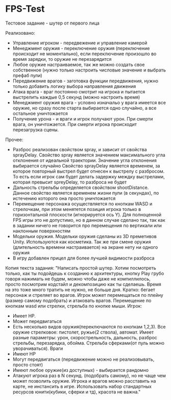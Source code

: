 # FPS-Test
Тестовое задание - шутер от первого лица

Реализовано:
- Управление игроком - передвежение и управление камерой
- Менеджмент оружия - переключение оружия (переключение происходит не моментально), если переключение произошло во время зарядки, то оружие не перезарядится
- Любое оружие настраиваемое, так же можно создать свое собственное (нужно только настроить числовые значение и выбрать префаб пули)
- Передвижение врагов - заготовка функции передвижения, нужно только добавить логику выбора направления движения
- Атака врага - враг постоянно смотрит на игрока и пытается выстрелить каждые 0,5 секунд (можно настроить время)
- Менеджмент оружия врага - условно изначальо у врага имеется все оружие, но сразу после старта выбирается одно случайно, а все остальное уничтожается
- Получение урона - и враги и игрок получают урон. При смерти врага, он уничтожается. При смерти игрока происходит перезагрузка сцены.

Прочее:
- Разброс реализован свойством spray, и зависит от свойства sprayDelay. Свойство spray является значением максимального угла отклонения от идеальной траектории. Значение угла отклонения выбирается случайно
Свойство sprayDelay является временем, за которое повторный выстрел будет отнесен к выстрелу с разбросом. То есть если игрок сам будет делать задержку междку выстрелами, которая превысит spreyDelay, то разброса не будет
- Дальность стрельбы определяется свойством shootDistance. Данное свойство является временем жизни пули (в секундах), по истечению которого она просто уничтожается
- Перемещение персонажа осуществляется по кнопкам WASD и стрелочкам, при этом менятется позиция игрока только в горизонтальной плоскости (игнорируется ось Y). Для полноценной FPS игры это не допустимо, но в данном случае сделано так, так как в задании ничего не говорится про перемещения по вертикали или наклонным поверхностям
- Модельки оружия. Модельки оружия сделаны из 3D преметивов Unity. Используются как косметика. Так же при смене оружия (длительность времени настраивается) на экране нету ни одного оружия
- В игру добавлен прицел для более лучшей видимости разброса

Копия текста задания:
"Написать простой шутер.
Хотим посмотреть только, как ты подойдешь к созданию к архитектуры, кнопку Play грубо
говоря нажимать не будем, можно чтобы даже не компиллилось, просто посмотрим
кодстайл и декомпозицию как ты сделаешь. Время на это тоже много тратить не нужно, не
больше дня.
Кратко: бегает персонаж и стреляет во врагов.
Игрок может перемещаться по плейну (размер самому подобрать) и атаковать врагов.
Перемещение по кнопкам wasd или стрелки, стрельба по кнопке мыши.
Игрок:
- Имеет HP.
- Может передвигаться
- Есть несколько видов оружия(переключаются по кнопкам 1,2,3).
Все оружие стрелковое: пистолет, ружье(2 ствола), автомат.
Имеет разные параметры: урон, скорострельность, дальность, разброс стрельбы,
перезарядка, обойма.
Стрельба сферками(от пуль можно уворачиваться).
Враги
- Имеют HP
- Могут передвигаться (передвижение можно не реализовывать, просто стоят)
- Имеют любое оружие(из доступных) - выбирается рандомно
- Атакуют игрока раз в N секунд. (подобрать самому), но не чаще чем может позволить
оружие.
Игрока и врагов можно расставить на карте, не инстансить в игре. Использовать набор
стандартных ресурсов юнити(кубики, сферки и тд), красота не важна."
